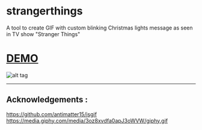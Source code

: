 # strangerthings

A tool to create GIF with custom blinking Christmas lights message as seen in TV show "Stranger Things" 

# [DEMO](https://iamalva.github.io/strangerthings/)


![alt tag](https://github.com/iamalva/strangerthings/raw/master/output.GIF)


--------------------------------------------------------------------------------
Acknowledgements :
--------------------------------------------------------------------------------
https://github.com/antimatter15/jsgif
https://media.giphy.com/media/3oz8xvdfa0apJ3oWVW/giphy.gif
